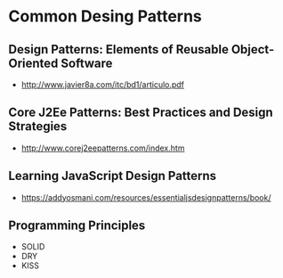 # Common Desing Patterns

## Design Patterns: Elements of Reusable Object-Oriented Software
- http://www.javier8a.com/itc/bd1/articulo.pdf

## Core J2Ee Patterns: Best Practices and Design Strategies
- http://www.corej2eepatterns.com/index.htm

## Learning JavaScript Design Patterns
- https://addyosmani.com/resources/essentialjsdesignpatterns/book/

## Programming Principles
- SOLID
- DRY
- KISS
